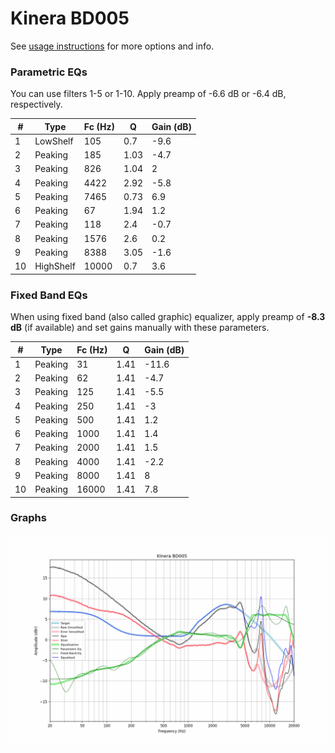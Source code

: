 # Kinera BD005
See [usage instructions](https://github.com/jaakkopasanen/AutoEq#usage) for more options and info.

### Parametric EQs
You can use filters 1-5 or 1-10. Apply preamp of -6.6 dB or -6.4 dB, respectively.

|   # | Type      |   Fc (Hz) |    Q |   Gain (dB) |
|-----|-----------|-----------|------|-------------|
|   1 | LowShelf  |       105 | 0.7  |        -9.6 |
|   2 | Peaking   |       185 | 1.03 |        -4.7 |
|   3 | Peaking   |       826 | 1.04 |         2   |
|   4 | Peaking   |      4422 | 2.92 |        -5.8 |
|   5 | Peaking   |      7465 | 0.73 |         6.9 |
|   6 | Peaking   |        67 | 1.94 |         1.2 |
|   7 | Peaking   |       118 | 2.4  |        -0.7 |
|   8 | Peaking   |      1576 | 2.6  |         0.2 |
|   9 | Peaking   |      8388 | 3.05 |        -1.6 |
|  10 | HighShelf |     10000 | 0.7  |         3.6 |

### Fixed Band EQs
When using fixed band (also called graphic) equalizer, apply preamp of **-8.3 dB** (if available) and set gains manually with these parameters.

|   # | Type    |   Fc (Hz) |    Q |   Gain (dB) |
|-----|---------|-----------|------|-------------|
|   1 | Peaking |        31 | 1.41 |       -11.6 |
|   2 | Peaking |        62 | 1.41 |        -4.7 |
|   3 | Peaking |       125 | 1.41 |        -5.5 |
|   4 | Peaking |       250 | 1.41 |        -3   |
|   5 | Peaking |       500 | 1.41 |         1.2 |
|   6 | Peaking |      1000 | 1.41 |         1.4 |
|   7 | Peaking |      2000 | 1.41 |         1.5 |
|   8 | Peaking |      4000 | 1.41 |        -2.2 |
|   9 | Peaking |      8000 | 1.41 |         8   |
|  10 | Peaking |     16000 | 1.41 |         7.8 |

### Graphs
![](./Kinera%20BD005.png)
